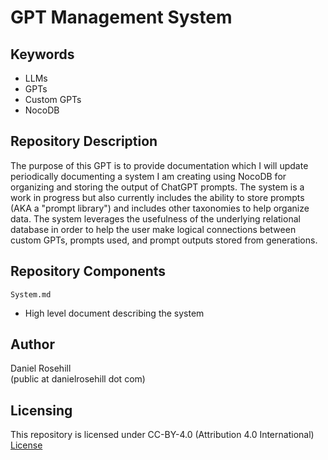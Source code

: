 # GPT Management System

## Keywords

- LLMs
- GPTs
- Custom GPTs
- NocoDB

## Repository Description

The purpose of this GPT is to provide documentation which I will update periodically documenting a system I am creating using NocoDB for organizing and storing the output of ChatGPT prompts. The system is a work in progress but also currently includes the ability to store prompts (AKA a "prompt library") and includes other taxonomies to help organize data. The system leverages the usefulness of the underlying relational database in order to help the user make logical connections between custom GPTs, prompts used, and prompt outputs stored from generations.

## Repository Components

`System.md`
- High level document describing the system

## Author

Daniel Rosehill  
(public at danielrosehill dot com)

## Licensing

This repository is licensed under CC-BY-4.0 (Attribution 4.0 International) 
[License](https://creativecommons.org/licenses/by/4.0/)
